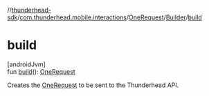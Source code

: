 //[thunderhead-sdk](../../../../index.md)/[com.thunderhead.mobile.interactions](../../index.md)/[OneRequest](../index.md)/[Builder](index.md)/[build](build.md)

# build

[androidJvm]\
fun [build](build.md)(): [OneRequest](../index.md)

Creates the [OneRequest](../index.md) to be sent to the Thunderhead API.
